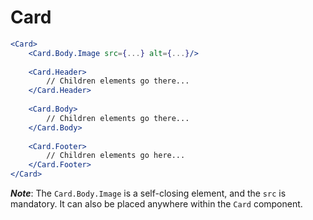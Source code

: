 # Card

```jsx
<Card>
    <Card.Body.Image src={...} alt={...}/>
    
    <Card.Header>
        // Children elements go there...
    </Card.Header>
    
    <Card.Body>
        // Children elements go there...
    </Card.Body>
    
    <Card.Footer>
        // Children elements go here...
    </Card.Footer>
</Card>
```

**_Note_**: The `Card.Body.Image` is a self-closing element, and the `src` is mandatory. It can also be placed anywhere within the `Card` component.